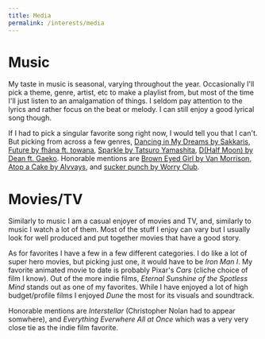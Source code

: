 ```yaml
---
title: Media
permalink: /interests/media
---
```


# Music

My taste in music is seasonal, varying throughout the year. Occasionally I'll pick a theme, genre, artist, etc to make a playlist from, but most of the time I'll just listen to an amalgamation of things. I seldom pay attention to the lyrics and rather focus on the beat or melody. I can still enjoy a good lyrical song though.

If I had to pick a singular favorite song right now, I would tell you that I can't. But picking from across a few genres, [Dancing in My Dreams by Sakkaris](https://open.spotify.com/track/2AJLg7PR0Oom9kKJA4t6vK?si=a8996e92e8ef4d37), [Future by fhána ft. towana](https://open.spotify.com/track/0vdw3w47fXIAT7bvMDruky?si=f6b662f3bab44ca2), [Sparkle by Tatsuro Yamashita](https://www.youtube.com/watch?v=pqobRu9aR3M), [D(Half Moon) by Dean ft. Gaeko](https://open.spotify.com/track/3uA8SjMyDtwtt0jLPMQbVD?si=d95b27098ddf4613). Honorable mentions are [Brown Eyed Girl by Van Morrison](https://open.spotify.com/track/3yrSvpt2l1xhsV9Em88Pul), [Atop a Cake by Alvvays](https://open.spotify.com/track/6LC4cyrlOPeg2WXijaYrgj?si=7b76425e52994086), and [sucker punch by Worry Club](https://open.spotify.com/track/3mQf5o5DoE33NO4s2rWATD?si=ac54fed76fb34ae5).

# Movies/TV

Similarly to music I am a casual enjoyer of movies and TV, and, similarly to music I watch a lot of them. Most of the stuff I enjoy can vary but I usually look for well produced and put together movies that have a good story.

As for favorites I have a few in a few different categories. I do like a lot of super hero movies, but picking just one, it would have to be *Iron Man I*. My favorite animated movie to date is probably Pixar's *Cars* (cliche choice of film I know). Out of the more indie films, *Eternal Sunshine of the Spotless Mind* stands out as one of my favorites. While I have enjoyed a lot of high budget/profile films I enjoyed *Dune* the most for its visuals and soundtrack.

Honorable mentions are *Interstellar* (Christopher Nolan had to appear somwhere), and *Everything Everwhere All at Once* which was a very very close tie as the indie film favorite.

